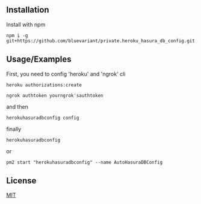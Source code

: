 
## Installation

Install with npm

```
npm i -g git+https://github.com/bluevariant/private.heroku_hasura_db_config.git
```
## Usage/Examples

First, you need to config 'heroku' and 'ngrok' cli

```
heroku authorizations:create
```

```
ngrok authtoken yourngrok'sauthtoken
```

and then

```
herokuhasuradbconfig config
```

finally

```
herokuhasuradbconfig
```

or

```
pm2 start "herokuhasuradbconfig" --name AutoHasuraDBConfig
```
## License

[MIT](https://choosealicense.com/licenses/mit/)